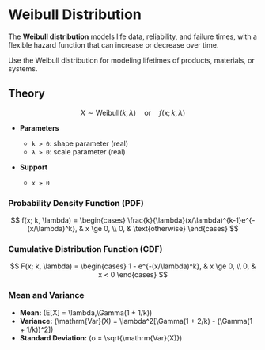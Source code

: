 # Weibull Distribution

The **Weibull distribution** models life data, reliability, and failure times, with a flexible hazard function that can increase or decrease over time.

Use the Weibull distribution for modeling lifetimes of products, materials, or systems.

## Theory

$$X \sim \mathrm{Weibull}(k, \lambda)\quad\text{or}\quad f(x; k, \lambda)$$

- **Parameters**

  - `k > 0`: shape parameter (real)
  - `λ > 0`: scale parameter (real)

- **Support**
  - `x ≥ 0`

### Probability Density Function (PDF)

$$
 f(x; k, \lambda) =
 \begin{cases}
   \frac{k}{\lambda}(x/\lambda)^{k-1}e^{-(x/\lambda)^k}, & x \ge 0, \\
   0, & \text{otherwise}
 \end{cases}
$$

### Cumulative Distribution Function (CDF)

$$
 F(x; k, \lambda) =
 \begin{cases}
   1 - e^{-(x/\lambda)^k}, & x \ge 0, \\
   0, & x < 0
 \end{cases}
$$

### Mean and Variance

- **Mean:** \(E[X] = \lambda\,\Gamma(1 + 1/k)\)
- **Variance:** \(\mathrm{Var}(X) = \lambda^2[\Gamma(1 + 2/k) - (\Gamma(1 + 1/k))^2]\)
- **Standard Deviation:** \(σ = \sqrt{\mathrm{Var}(X)}\)
